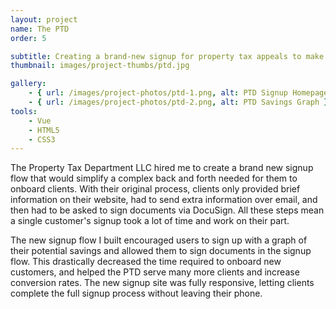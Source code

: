 ```yaml
---
layout: project
name: The PTD
order: 5

subtitle: Creating a brand-new signup for property tax appeals to make custom onboarding fast and easy
thumbnail: images/project-thumbs/ptd.jpg

gallery:
    - { url: /images/project-photos/ptd-1.png, alt: PTD Signup Homepage }
    - { url: /images/project-photos/ptd-2.png, alt: PTD Savings Graph }
tools:
    - Vue
    - HTML5
    - CSS3
---
```


The Property Tax Department LLC hired me to create a brand new signup
flow that would simplify a complex back and forth needed for them to onboard
clients. With their original process, clients only provided brief information on
their website, had to send extra information over email, and then had to be
asked to sign documents via DocuSign. All these steps mean a single customer's
signup took a lot of time and work on their part.

The new signup flow I built encouraged users to sign up with a graph of
their potential savings and allowed them to sign documents in the signup flow.
This drastically decreased the time required to onboard new customers,
and helped the PTD serve many more clients and increase conversion rates. The
new signup site was fully responsive, letting clients complete the full signup
process without leaving their phone.
